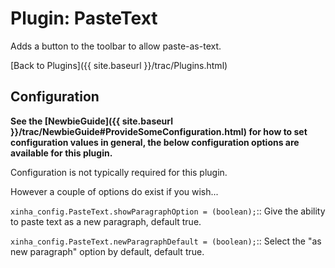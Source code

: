 # Plugin: PasteText

Adds a button to the toolbar to allow paste-as-text.

[Back to Plugins]({{ site.baseurl }}/trac/Plugins.html)



## Configuration

**See the [NewbieGuide]({{ site.baseurl }}/trac/NewbieGuide#ProvideSomeConfiguration.html) for how to set configuration values in general, the below configuration options are available for this plugin.**

Configuration is not typically required for this plugin.

However a couple of options do exist if you wish...

  `xinha_config.PasteText.showParagraphOption = (boolean);`::
    Give the ability to paste text as a new paragraph, default true.

  `xinha_config.PasteText.newParagraphDefault = (boolean);`::
    Select the "as new paragraph" option by default, default true.
